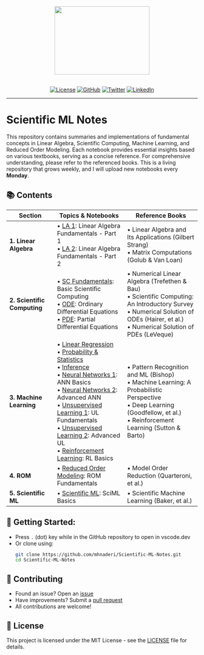 <div align='center'>

<img src='static/logo.png' width="250" height=180>
<br><br>

[![License](https://img.shields.io/badge/license-MIT-brightgreen)](https://github.com/mhnaderi/Scientific-ML-Notes/blob/main/LICENSE)
[![GitHub](https://img.shields.io/github/stars/mhnaderi/Scientific-ML-Notes?color=yellowgreen&logo=github)](https://github.com/mhnaderi/Scientific-ML-Notes)
[![Twitter](https://img.shields.io/twitter/follow/m_h_naderi?style=social)](https://x.com/m_h_naderi)
[![LinkedIn](https://img.shields.io/badge/LinkedIn-Connect-blue)](https://www.linkedin.com/in/mohammad-hossein-naderi-80775095/)

---
</div>

# Scientific ML Notes
This repository contains summaries and implementations of fundamental concepts in Linear Algebra, Scientific Computing, Machine Learning, and Reduced Order Modeling. Each notebook provides essential insights based on various textbooks, serving as a concise reference. For comprehensive understanding, please refer to the referenced books. This is a living repository that grows weekly, and I will upload new notebooks every **Monday**.

## 📚 Contents

| Section | Topics & Notebooks | Reference Books |
|---------|-------------------|-----------------|
| **1. Linear Algebra** | • [LA 1](notebooks/01-LA1.ipynb): Linear Algebra Fundamentals - Part 1<br>• [LA 2](notebooks/01-LA2.ipynb): Linear Algebra Fundamentals - Part 2 | • Linear Algebra and Its Applications (Gilbert Strang)<br>• Matrix Computations (Golub & Van Loan) |
| **2. Scientific Computing** | • [SC Fundamentals](notebooks/02-SC1.ipynb): Basic Scientific Computing<br>• [ODE](notebooks/02-SC2.ipynb): Ordinary Differential Equations<br>• [PDE](notebooks/02-SC3.ipynb): Partial Differential Equations | • Numerical Linear Algebra (Trefethen & Bau)<br>• Scientific Computing: An Introductory Survey<br>• Numerical Solution of ODEs (Hairer, et al.)<br>• Numerical Solution of PDEs (LeVeque) |
| **3. Machine Learning** | • [Linear Regression](notebooks/03-ML1.ipynb)<br>• [Probability & Statistics](notebooks/03-ML2.ipynb)<br>• [Inference](notebooks/03-ML3.ipynb)<br>• [Neural Networks 1](notebooks/03-ML4.ipynb): ANN Basics<br>• [Neural Networks 2](notebooks/03-ML5.ipynb): Advanced ANN<br>• [Unsupervised Learning 1](notebooks/03-ML6.ipynb): UL Fundamentals<br>• [Unsupervised Learning 2](notebooks/03-ML7.ipynb): Advanced UL<br>• [Reinforcement Learning](notebooks/03-ML8.ipynb): RL Basics | • Pattern Recognition and ML (Bishop)<br>• Machine Learning: A Probabilistic Perspective<br>• Deep Learning (Goodfellow, et al.)<br>• Reinforcement Learning (Sutton & Barto) |
| **4. ROM** | • [Reduced Order Modeling](notebooks/04-ROM.ipynb): ROM Fundamentals | • Model Order Reduction (Quarteroni, et al.) |
| **5. Scientific ML** | • [Scientific ML](notebooks/05-SciML.ipynb): SciML Basics | • Scientific Machine Learning (Baker, et al.) |

## 🚀 Getting Started:
   - Press `.` (dot) key while in the GitHub repository to open in vscode.dev
   - Or clone using:
     ```bash
     git clone https://github.com/mhnaderi/Scientific-ML-Notes.git
     cd Scientific-ML-Notes
     ```

## 🤝 Contributing

- Found an issue? Open an [issue](https://github.com/mhnaderi/Scientific-ML-Notes/issues)
- Have improvements? Submit a [pull request](https://github.com/mhnaderi/Scientific-ML-Notes/pulls)
- All contributions are welcome!

## 📝 License

This project is licensed under the MIT License - see the [LICENSE](LICENSE) file for details.
